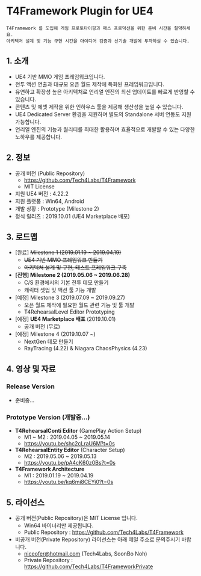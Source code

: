 # T4Framework Plugin for UE4

``` 
T4Framework 를 도입해 게임 프로토타이핑과 매스 프로덕션을 위한 준비 시간을 절약하세요.
아키텍처 설계 및 기능 구현 시간을 아이디어 검증과 신기술 개발에 투자하실 수 있습니다.
```

## 1. 소개

- UE4 기반 MMO 게임 프레임워크입니다.
- 전투 액션 연출과 대규모 오픈 월드 제작에 특화된 프레임워크입니다.
- 유연하고 확장성 높은 아키텍처로 언리얼 엔진의 최신 업데이트를 빠르게 반영할 수 있습니다.
- 콘텐츠 및 에셋 제작을 위한 인하우스 툴을 제공해 생산성을 높일 수 있습니다.
- UE4 Dedicated Server 환경을 지원하며 별도의 Standalone 서버 연동도 지원 가능합니다.
- 언리얼 엔진의 기능과 퀄리티를 최대한 활용하며 효율적으로 개발할 수 있는 다양한 노하우를 제공합니다.

## 2. 정보

- 공개 버전 (Public Repository)
  - <https://github.com/Tech4Labs/T4Framework>
  - MIT License
- 지원 UE4 버전 : 4.22.2
- 지원 플랫폼 : Win64, Android
- 개발 상황 : Prototype (Milestone 2)
- 정식 릴리즈 : 2019.10.01 (UE4 Marketplace 배포)

## 3. 로드맵

- [완료] ~~Milestone 1 (2019.01.19 ~ 2019.04.19)~~
  - ~~UE4 기반 MMO 프레임워크 만들기~~
  - ~~아키텍처 설계 및 구현, 테스트 프레임워크 구축~~
- **[진행] Milestone 2 (2019.05.06 ~ 2019.06.28)**
  - C/S 환경에서의 기본 전투 데모 만들기
  - 캐릭터 셋업 및 액션 툴 기능 개발
- [예정] Milestone 3 (2019.07.09 ~ 2019.09.27)
  - 오픈 월드 제작에 필요한 월드 관련 기능 및 툴 개발
  - T4RehearsalLevel Editor Prototyping
- [예정] **UE4 Marketplace 배포** (2019.10.01)
  - 공개 버전 (무료)
- [예정] Milestone 4 (2019.10.07 ~)
  - NextGen 데모 만들기
  - RayTracing (4.22) & Niagara ChaosPhysics (4.23)

## 4. 영상 및 자료

### Release Version
- 준비중...

### Prototype Version (개발중...)
- **T4RehearsalConti Editor** (GamePlay Action Setup)
  - M1 ~ M2 : 2019.04.05 ~ 2019.05.14
  - <https://youtu.be/shc2cLraU6M?t=0s>
- **T4RehearsalEntity Editor** (Character Setup)
  - M2 : 2019.05.06 ~ 2019.05.13
  - <https://youtu.be/pA4cK60z0Bs?t=0s>
- **T4Framework Architecture**
  - M1 : 2019.01.19 ~ 2019.04.19
  - <https://youtu.be/kq6mi8CEYi0?t=0s>

## 5. 라이선스

- 공개 버전(Public Repository)은 MIT License 입니다. 
  - Win64 바이너리만 제공됩니다.
  - Public Repository : <https://github.com/Tech4Labs/T4Framework>
- 비공개 버전(Private Repository) 라이선스는 아래 메일 주소로 문의주시기 바랍니다.
  - niceofer@hotmail.com (Tech4Labs, SoonBo Noh)
  - Private Repository : <https://github.com/Tech4Labs/T4FrameworkPrivate>
